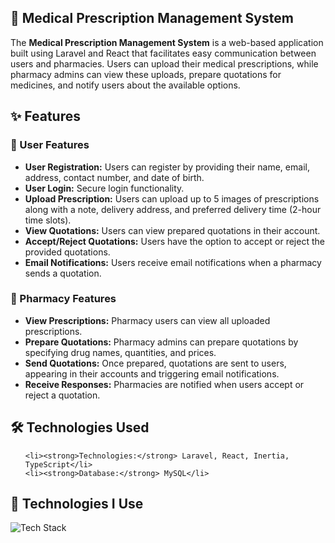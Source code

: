 <h2 class="emoji">📄 Medical Prescription Management System</h2>
<p>The <strong>Medical Prescription Management System</strong> is a web-based application built using Laravel and React that facilitates easy communication between users and pharmacies. Users can upload their medical prescriptions, while pharmacy admins can view these uploads, prepare quotations for medicines, and notify users about the available options.</p>

<h2 class="emoji">✨ Features</h2>

<div class="section">
    <h3 class="emoji">🌿 User Features</h3>
    <ul>
        <li><strong>User Registration:</strong> Users can register by providing their name, email, address, contact number, and date of birth.</li>
        <li><strong>User Login:</strong> Secure login functionality.</li>
        <li><strong>Upload Prescription:</strong> Users can upload up to 5 images of prescriptions along with a note, delivery address, and preferred delivery time (2-hour time slots).</li>
        <li><strong>View Quotations:</strong> Users can view prepared quotations in their account.</li>
        <li><strong>Accept/Reject Quotations:</strong> Users have the option to accept or reject the provided quotations.</li>
        <li><strong>Email Notifications:</strong> Users receive email notifications when a pharmacy sends a quotation.</li>
    </ul>
</div>

<div class="section">
    <h3 class="emoji">🏪 Pharmacy Features</h3>
    <ul>
        <li><strong>View Prescriptions:</strong> Pharmacy users can view all uploaded prescriptions.</li>
        <li><strong>Prepare Quotations:</strong> Pharmacy admins can prepare quotations by specifying drug names, quantities, and prices.</li>
        <li><strong>Send Quotations:</strong> Once prepared, quotations are sent to users, appearing in their accounts and triggering email notifications.</li>
        <li><strong>Receive Responses:</strong> Pharmacies are notified when users accept or reject a quotation.</li>
    </ul>
</div>

<h2 class="emoji">🛠️ Technologies Used</h2>
<ul>
    
    <li><strong>Technologies:</strong> Laravel, React, Inertia, TypeScript</li>
    <li><strong>Database:</strong> MySQL</li>
</ul>



<h2 class="emoji">🚀 Technologies I Use</h2>
<div class="tech-icons">
    <img src="https://skillicons.dev/icons?i=php,react,html,tailwindcss,mysql,laravel,typescript" alt="Tech Stack">
</div>
